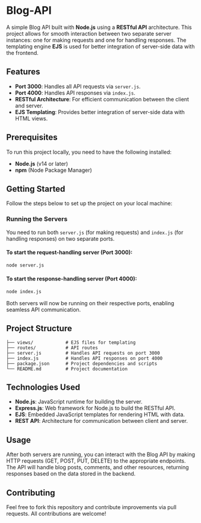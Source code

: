 # Blog-API

A simple Blog API built with **Node.js** using a **RESTful API** architecture. This project allows for smooth interaction between two separate server instances: one for making requests and one for handling responses. The templating engine **EJS** is used for better integration of server-side data with the frontend.

## Features

- **Port 3000**: Handles all API requests via `server.js`.
- **Port 4000**: Handles API responses via `index.js`.
- **RESTful Architecture**: For efficient communication between the client and server.
- **EJS Templating**: Provides better integration of server-side data with HTML views.

## Prerequisites

To run this project locally, you need to have the following installed:

- **Node.js** (v14 or later)
- **npm** (Node Package Manager)

## Getting Started

Follow the steps below to set up the project on your local machine:

### Running the Servers

You need to run both `server.js` (for making requests) and `index.js` (for handling responses) on two separate ports.

#### To start the request-handling server (Port 3000):

```bash
node server.js
```

#### To start the response-handling server (Port 4000):

```bash
node index.js
```

Both servers will now be running on their respective ports, enabling seamless API communication.

## Project Structure

```
├── views/            # EJS files for templating
├── routes/           # API routes
├── server.js         # Handles API requests on port 3000
├── index.js          # Handles API responses on port 4000
├── package.json      # Project dependencies and scripts
└── README.md         # Project documentation
```

## Technologies Used

- **Node.js**: JavaScript runtime for building the server.
- **Express.js**: Web framework for Node.js to build the RESTful API.
- **EJS**: Embedded JavaScript templates for rendering HTML with data.
- **REST API**: Architecture for communication between client and server.

## Usage

After both servers are running, you can interact with the Blog API by making HTTP requests (GET, POST, PUT, DELETE) to the appropriate endpoints. The API will handle blog posts, comments, and other resources, returning responses based on the data stored in the backend.

## Contributing

Feel free to fork this repository and contribute improvements via pull requests. All contributions are welcome!
